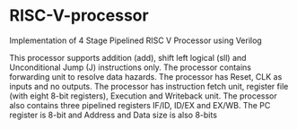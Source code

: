 # RISC-V-processor
Implementation of 4 Stage Pipelined RISC V Processor using Verilog

This processor supports addition (add), shift left logical (sll) and Unconditional Jump (J) instructions only. 
The processor contains forwarding unit to resolve data hazards. The processor has Reset, CLK as inputs and no outputs. 
The processor has instruction fetch unit, register file (with eight 8-bit registers), Execution and Writeback unit. 
The processor also contains three pipelined registers IF/ID, ID/EX and EX/WB.
The PC register is 8-bit and Address and Data size is also 8-bits
